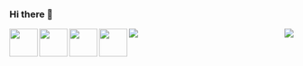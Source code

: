 ### Hi there 👋

<img src="https://media.giphy.com/media/jtXRDVzaCPXSynUz7h/giphy.gif" align="right">




<img align="left" src="https://raw.githubusercontent.com/SublimeText/AFileIcon/74e3c8ec7141814eba04aec95a85a8af938a4c61/icons/multi/file_type_vhdl%403x.png" width="50px" height="50px"/>

<img align="left" src="https://img.icons8.com/color/344/python--v2.png" width="50px" height="50px" />

<img align="left" src="https://symbols.getvecta.com/stencil_90/39_opencv-icon.247c70711b.svg" width="50px" height="50px" />

<img align="left" src="https://answers.ros.org/upfiles/14554624266871161.png" width="50px" height="50px" />


<img align="left" src="https://github-readme-stats.vercel.app/api/top-langs/?username=eozbademci&hide=java,html,tex&title_color=ffffff&text_color=c9cacc&icon_color=2bbc8a&bg_color=1d1f21&langs_count=3" />
<!--
**eozbademci/eozbademci** is a ✨ _special_ ✨ repository because its `README.md` (this file) appears on your GitHub profile.

Here are some ideas to get you started:

- 🔭 I’m currently working on ...
- 🌱 I’m currently learning ...
- 👯 I’m looking to collaborate on ...
- 🤔 I’m looking for help with ...
- 💬 Ask me about ...
- 📫 How to reach me: ...
- 😄 Pronouns: ...
- ⚡ Fun fact: ...
-->
